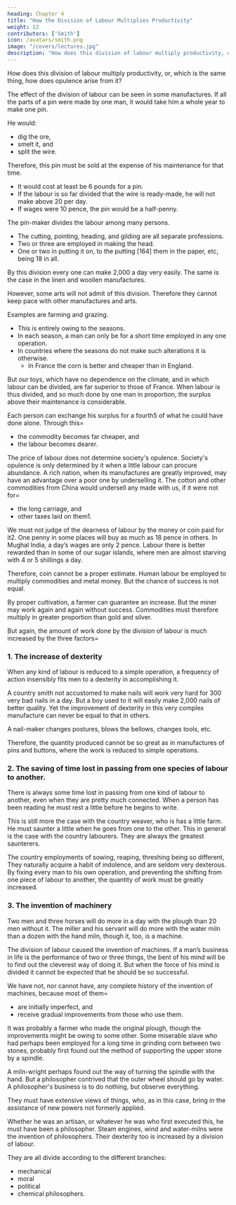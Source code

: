 ```yaml
---
heading: Chapter 4
title: "How the Division of Labour Multiplies Productivity"
weight: 12
contributors: ['Smith']
icon: /avatars/smith.png
image: "/covers/lectures.jpg"
description: "How does this division of labour multiply productivity, or, which is the same thing, how does opulence arise from it?"
---
```




How does this division of labour multiply productivity, or, which is the same thing, how does opulence arise from it?

The effect of the division of labour can be seen in some manufactures. If all the parts of a pin were made by one man, it would take him a whole year to make one pin.

He would:
- dig the ore,
- smelt it, and
- split the wire.

Therefore, this pin must be sold at the expense of his maintenance for that time.
- It would cost at least be 6 pounds for a pin. 
- If the labour is so far divided that the wire is ready-made, he will not make above 20 per day.
- If wages were 10 pence, the pin would be a half-penny.

The pin-maker divides the labour among many persons.
- The cutting, pointing, heading, and gilding are all separate professions.
- Two or three are employed in making the head.
- One or two in putting it on, to the putting [164] them in the paper, etc, being 18 in all.

By this division every one can make 2,000 a day very easily. The same is the case in the linen and woollen manufactures. 

However, some arts will not admit of this division. Therefore they cannot keep pace with other manufactures and arts.

Examples are farming and grazing.
- This is entirely owing to the seasons.
- In each season, a man can only be for a short time employed in any one operation.
- In countries where the seasons do not make such alterations it is otherwise.
  - In France the corn is better and cheaper than in England.

But our toys, which have no dependence on the climate, and in which labour can be divided, are far superior to those of France.
When labour is thus divided, and so much done by one man in proportion, the surplus above their maintenance is considerable.

Each person can exchange his surplus for a fourth5 of what he could have done alone. Through this= 
- the commodity becomes far cheaper, and
- the labour becomes dearer.

The price of labour does not determine society's opulence. Society's opulence is only determined by it when a little labour can procure abundance.
A rich nation, when its manufactures are greatly improved, may have an advantage over a poor one by underselling it.
The cotton and other commodities from China would undersell any made with us, if it were not for= 
- the long carriage, and
- other taxes laid on them1.

We must not judge of the dearness of labour by the money or coin paid for it2.
One penny in some places will buy as much as 18 pence in others.
In Mughal India, a day’s wages are only 2 pence.
Labour there is better rewarded than in some of our sugar islands, where men are almost starving with 4 or 5 shillings a day.

Therefore, coin cannot be a proper estimate.
Human labour be employed to multiply commodities and metal money.
But the chance of success is not equal.

By proper cultivation, a farmer can guarantee an increase.
But the miner may work again and again without success.
Commodities must therefore multiply in greater proportion than gold and silver.

But again, the amount of work done by the division of labour is much increased by the three factors= 

### 1. The increase of dexterity

When any kind of labour is reduced to a simple operation, a frequency of action insensibly fits men to a dexterity in accomplishing it.

A country smith not accustomed to make nails will work very hard for 300 very bad nails in a day.
But a boy used to it will easily make 2,000 nails of better quality.
Yet the improvement of dexterity in this very complex manufacture can never be equal to that in others.

A nail-maker changes postures, blows the bellows, changes tools, etc.

Therefore, the quantity produced cannot be so great as in manufactures of pins and buttons, where the work is reduced to simple operations.

### 2. The saving of time lost in passing from one species of labour to another.

There is always some time lost in passing from one kind of labour to another, even when they are pretty much connected.
When a person has been reading he must rest a little before he begins to write.

This is still more the case with the country weaver, who is has a little farm.
He must saunter a little when he goes from one to the other.
This in general is the case with the country labourers.
They are always the greatest saunterers.

The country employments of sowing, reaping, threshing being so different,
They naturally acquire a habit of indolence, and are seldom very dexterous.
By fixing every man to his own operation, and preventing the shifting from one piece of labour to another, the quantity of work must be greatly increased.

### 3. The invention of machinery

Two men and three horses will do more in a day with the plough than 20 men without it. The miller and his servant will do more with the water miln than a dozen with the hand miln, though it, too, is a machine.

The division of labour caused the invention of machines. If a man’s business in life is the performance of two or three things, the bent of his mind will be to find out the cleverest way of doing it. But when the force of his mind is divided it cannot be expected that he should be so successful.

We have not, nor cannot have, any complete history of the invention of machines, because most of them= 
- are initially imperfect, and
- receive gradual improvements from those who use them.

It was probably a farmer who made the original plough, though the improvements might be owing to some other.
Some miserable slave who had perhaps been employed for a long time in grinding corn between two stones, probably first found out the method of supporting the upper stone by a spindle.

A miln-wright perhaps found out the way of turning the spindle with the hand.
But a philosopher contrived that the outer wheel should go by water.
A philosopher's business is to do nothing, but observe everything.

They must have extensive views of things, who, as in this case, bring in the assistance of new powers not formerly applied.

Whether he was an artisan, or whatever he was who first executed this, he must have been a philosopher.
Steam engines, wind and water-milns were the invention of philosophers.
Their dexterity too is increased by a division of labour.

They are all divide according to the different branches:
- mechanical
- moral
- political
- chemical philosophers.